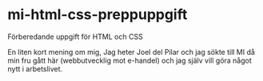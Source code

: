 # mi-html-css-preppuppgift
 Förberedande uppgift för HTML och CSS

<p>En liten kort mening om mig, Jag heter Joel del Pilar och jag sökte till MI då min fru gått här (webbutvecklig mot e-handel) och jag själv vill göra något nytt i arbetslivet. </p>